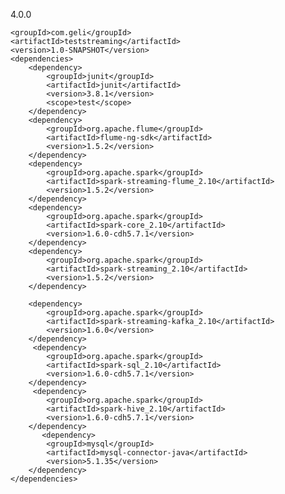 
<?xml version="1.0" encoding="UTF-8"?>
<project xmlns="http://maven.apache.org/POM/4.0.0"
         xmlns:xsi="http://www.w3.org/2001/XMLSchema-instance"
         xsi:schemaLocation="http://maven.apache.org/POM/4.0.0 http://maven.apache.org/xsd/maven-4.0.0.xsd">
    <modelVersion>4.0.0</modelVersion>

    <groupId>com.geli</groupId>
    <artifactId>teststreaming</artifactId>
    <version>1.0-SNAPSHOT</version>
    <dependencies>
        <dependency>
            <groupId>junit</groupId>
            <artifactId>junit</artifactId>
            <version>3.8.1</version>
            <scope>test</scope>
        </dependency>
        <dependency>
            <groupId>org.apache.flume</groupId>
            <artifactId>flume-ng-sdk</artifactId>
            <version>1.5.2</version>
        </dependency>
        <dependency>
            <groupId>org.apache.spark</groupId>
            <artifactId>spark-streaming-flume_2.10</artifactId>
            <version>1.5.2</version>
        </dependency>
        <dependency>
            <groupId>org.apache.spark</groupId>
            <artifactId>spark-core_2.10</artifactId>
            <version>1.6.0-cdh5.7.1</version>
        </dependency>
        <dependency>
            <groupId>org.apache.spark</groupId>
            <artifactId>spark-streaming_2.10</artifactId>
            <version>1.5.2</version>
        </dependency>
 <!--       <dependency>
            <groupId>com.fasterxml.jackson.core</groupId>
            <artifactId>jackson-core</artifactId>
            <version>2.4.4</version>
        </dependency>
        <dependency>
            <groupId>com.fasterxml.jackson.core</groupId>
            <artifactId>jackson-databind</artifactId>
            <version>2.4.4</version>
        </dependency>
        <dependency>
            <groupId>com.fasterxml.jackson.module</groupId>
            <artifactId>jackson-module-scala_2.10</artifactId>
            <version>2.4.4</version>
        </dependency>-->
        <dependency>
            <groupId>org.apache.spark</groupId>
            <artifactId>spark-streaming-kafka_2.10</artifactId>
            <version>1.6.0</version>
        </dependency>
         <dependency>
            <groupId>org.apache.spark</groupId>
            <artifactId>spark-sql_2.10</artifactId>
            <version>1.6.0-cdh5.7.1</version>
        </dependency>
         <dependency>
            <groupId>org.apache.spark</groupId>
            <artifactId>spark-hive_2.10</artifactId>
            <version>1.6.0-cdh5.7.1</version>
        </dependency>
           <dependency>
            <groupId>mysql</groupId>
            <artifactId>mysql-connector-java</artifactId>
            <version>5.1.35</version>
        </dependency>
    </dependencies>
    
</project>
